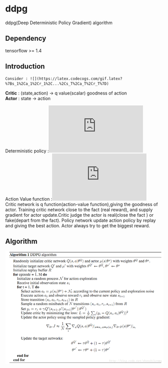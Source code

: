 # ddpg
ddpg(Deep Deterministic Policy Gradient) algorithm

<script type="text/javascript" src="http://cdn.mathjax.org/mathjax/latest/MathJax.js?config=default"></script>

## Dependency
tensorflow >= 1.4

## Introduction
```
Consider : ![](https://latex.codecogs.com/gif.latex?%7Bs_1%2Ca_1%2Cr_1%2C...%2Cs_T%2Ca_T%2Cr_T%7D)   
```
**Critic** : (state,action)  -> q value(scalar) goodness of action   
**Actor** : state -> action   

Deterministic policy :![](https://latex.codecogs.com/gif.latex?a%3D%5Cpi%28s%7C%5Ctheta%5E%7B%5Cmu%7D%29)  
Action Value function :![](https://latex.codecogs.com/gif.latex?Q%28s%2Ca%7C%5Ctheta%5EQ%29)   
Critic network is q function(action-value function),giving the goodness of actor.  Training critic network close to the fact (real reward), and supply gradient for actor update.Critic judge the actor is real(close the fact ) or fake(depart from the fact).
Policy network update action policy by replay and giving the best action. Actor always try to get the biggest reward.




## Algorithm
![](ddpg.png)

